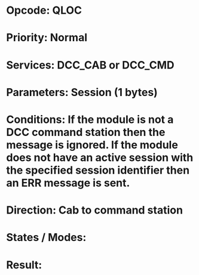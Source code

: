 # Opcode: QLOC
# Priority: Normal
# Services: DCC_CAB or DCC_CMD
# Parameters: Session (1 bytes)
# Conditions: If the module is not a DCC command station then the message is ignored. If the module does not have an active session with the specified session identifier then an ERR message is sent.
# Direction: Cab to command station
# States / Modes: 
# Result: 